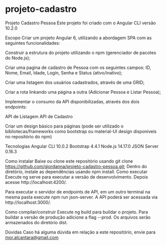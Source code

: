 # projeto-cadastro
Projeto Cadastro Pessoa
Este projeto foi criado com o Angular CLI versão 10.2.0


Escopo
Criar um projeto Angular 6, utilizando a abordagem SPA com as seguintes funcionalidades:

Construir a estrutura do projeto utilizando o npm (gerenciador de pacotes do Node.js);

Criar uma pagina de cadastro de Pessoa com os seguintes campos: ID, Nome, Email, Idade, Login, Senha e Status (ativo/inativo);

Criar uma listagem dos usuários cadastrados, através de uma GRID;

Criar a rota linkando uma página a outra (Adicionar Pessoa e Listar Pessoa);

Implementar o consumo da API disponibilizadas, através dos dois endpoints:

API de Listagem
API de Cadastro

Criar um design básico para páginas (pode ser utilizado o bibliotecas/frameworks como bootstrap ou material-UI design disponíveis no repositório do npm)


Tecnologias
Angular CLI 10.0.2
Bootstrap 4.4.1
Node.js 14.17.0
JSON Server 0.16.3


Como instalar
Baixe ou clone este repositório usando git clone https://github.com/giordanna/projeto-cadastro-pessoa.git;
Dentro do diretório, instale as dependências usando npm install.
Como executar
Execute ng serve para executar a versão de desenvolvimento. Depois acesse http://localhost:4200/.

Para executar o servidor de endpoints de API, em um outro terminal na mesma pasta execute npm run json-server. A API poderá ser acessada via http://localhost:3000/.

Como compilar/construir
Execute ng build para buildar o projeto. Para buildar a versão de produção adicione a flag --prod. Os arquivos serão armazenados do diretório dist.

Dúvidas
Caso há alguma dúvida em relação a este repositório, envie para mor.alcantara@gmail.com
